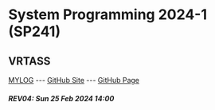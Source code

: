 ---
---
# System Programming 2024-1 (SP241)

## VRTASS

[MYLOG](TXT/mylog.txt) --- [GitHub Site](https://github.com/vrtass/sp241/) --- [GitHub Page](https://vrtass.github.io/sp241/) 

##### REV04: Sun 25 Feb 2024 14:00

